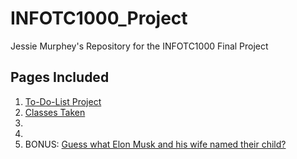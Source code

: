 # INFOTC1000_Project
Jessie Murphey's Repository for the INFOTC1000 Final Project

## Pages Included
1. [To-Do-List Project](https://github.com/jcmq6b/INFOTC1000_Project/blob/master/To-Do-List-Project.md)
2. [Classes Taken](https://github.com/jcmq6b/INFOTC1000_Project/blob/master/CLASSES_TAKEN.md)
3. 
4.
5. BONUS: [Guess what Elon Musk and his wife named their child?](https://github.com/jcmq6b/INFOTC1000_Project/blob/master/THE_MUSK_CHILD.md)

